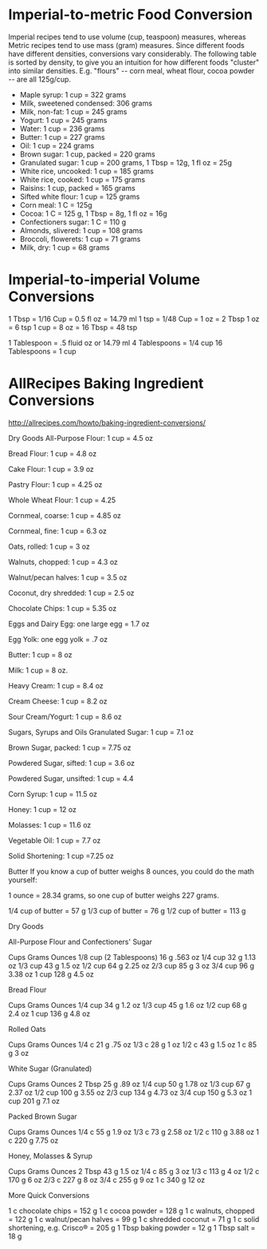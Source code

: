 
# Imperial-to-metric Food Conversion

Imperial recipes tend to use volume (cup, teaspoon) measures, whereas Metric recipes tend to use mass (gram) measures.  Since different foods have different densities, conversions vary considerably.  The following table is sorted by density, to give you an intuition for how different foods "cluster" into similar densities.  E.g. "flours" -- corn meal, wheat flour, cocoa powder -- are all 125g/cup.

- Maple syrup: 1 cup = 322 grams 
- Milk, sweetened condensed: 306 grams 
- Milk, non-fat: 1 cup = 245 grams 
- Yogurt: 1 cup = 245 grams 
- Water: 1 cup = 236 grams 
- Butter: 1 cup = 227 grams 
- Oil: 1 cup = 224 grams 
- Brown sugar: 1 cup, packed = 220 grams 
- Granulated sugar: 1 cup = 200 grams, 1 Tbsp = 12g, 1 fl oz = 25g
- White rice, uncooked: 1 cup = 185 grams 
- White rice, cooked: 1 cup = 175 grams 
- Raisins: 1 cup, packed = 165 grams 
- Sifted white flour: 1 cup = 125 grams 
- Corn meal: 1 C = 125g
- Cocoa: 1 C = 125 g,  1 Tbsp = 8g, 1 fl oz = 16g
- Confectioners sugar: 1 C = 110 g 
- Almonds, slivered: 1 cup = 108 grams 
- Broccoli, flowerets: 1 cup = 71 grams 
- Milk, dry: 1 cup = 68 grams 



# Imperial-to-imperial Volume Conversions

1 Tbsp = 1/16 Cup = 0.5 fl oz = 14.79 ml
1 tsp = 1/48 Cup = 
1 oz = 2 Tbsp
1 oz = 6 tsp
1 cup = 8 oz = 16 Tbsp = 48 tsp

1 Tablespoon = .5 fluid oz or 14.79 ml
4 Tablespoons = 1/4 cup
16 Tablespoons = 1 cup


# AllRecipes Baking Ingredient Conversions

http://allrecipes.com/howto/baking-ingredient-conversions/

Dry Goods
All-Purpose Flour: 1 cup = 4.5 oz

Bread Flour: 1 cup = 4.8 oz

Cake Flour: 1 cup = 3.9 oz

Pastry Flour: 1 cup = 4.25 oz

Whole Wheat Flour: 1 cup = 4.25

Cornmeal, coarse: 1 cup = 4.85 oz

Cornmeal, fine: 1 cup = 6.3 oz

Oats, rolled: 1 cup = 3 oz

Walnuts, chopped: 1 cup = 4.3 oz

Walnut/pecan halves: 1 cup = 3.5 oz

Coconut, dry shredded: 1 cup = 2.5 oz

Chocolate Chips: 1 cup = 5.35 oz

Eggs and Dairy
Egg: one large egg = 1.7 oz

Egg Yolk: one egg yolk = .7 oz

Butter: 1 cup = 8 oz

Milk: 1 cup = 8 oz.

Heavy Cream: 1 cup = 8.4 oz

Cream Cheese: 1 cup = 8.2 oz

Sour Cream/Yogurt: 1 cup = 8.6 oz

Sugars, Syrups and Oils
Granulated Sugar: 1 cup = 7.1 oz

Brown Sugar, packed: 1 cup = 7.75 oz

Powdered Sugar, sifted: 1 cup = 3.6 oz

Powdered Sugar, unsifted: 1 cup = 4.4

Corn Syrup: 1 cup = 11.5 oz

Honey: 1 cup = 12 oz

Molasses: 1 cup = 11.6 oz

Vegetable Oil: 1 cup = 7.7 oz

Solid Shortening: 1 cup =7.25 oz


Butter
If you know a cup of butter weighs 8 ounces, you could do the math yourself: 

1 ounce = 28.34 grams, so one cup of butter weighs 227 grams.

1/4 cup of butter = 57 g
1/3 cup of butter = 76 g
1/2 cup of butter = 113 g

Dry Goods

All-Purpose Flour and Confectioners' Sugar

Cups Grams Ounces
 1/8 cup (2 Tablespoons) 16 g    .563 oz
 1/4 cup 32 g 1.13 oz
 1/3 cup     43 g    1.5 oz
 1/2 cup     64 g    2.25 oz
 2/3 cup     85 g    3 oz
 3/4 cup     96 g    3.38 oz
 1 cup   128 g   4.5 oz

Bread Flour

 Cups    Grams   Ounces
1/4 cup  34 g    1.2 oz
1/3 cup  45 g    1.6 oz
1/2 cup  68 g    2.4 oz
1 cup    136 g   4.8 oz

Rolled Oats

 Cups    Grams   Ounces
 1/4 c   21 g    .75 oz
 1/3 c   28 g    1 oz
 1/2 c   43 g    1.5 oz
 1 c     85 g    3 oz

White Sugar (Granulated)

 Cups    Grams   Ounces
 2 Tbsp  25 g    .89 oz
 1/4 cup     50 g    1.78 oz
 1/3 cup     67 g    2.37 oz
 1/2 cup     100 g   3.55 oz
 2/3 cup     134 g   4.73 oz
 3/4 cup     150 g   5.3 oz
 1 cup   201 g   7.1 oz

Packed Brown Sugar

 Cups    Grams   Ounces
 1/4 c   55 g    1.9 oz
 1/3 c   73 g    2.58 oz
 1/2 c   110 g   3.88 oz
 1 c     220 g   7.75 oz


Honey, Molasses & Syrup

 Cups    Grams   Ounces
 2 Tbsp  43 g    1.5 oz
 1/4 c   85 g    3 oz
 1/3 c   113 g   4 oz
 1/2 c   170 g   6 oz
 2/3 c   227 g   8 oz
 3/4 c   255 g   9 oz
 1 c     340 g   12 oz

More Quick Conversions

1 c chocolate chips = 152 g
1 c cocoa powder = 128 g
1 c walnuts, chopped = 122 g
1 c walnut/pecan halves = 99 g
1 c shredded coconut = 71 g
1 c solid shortening, e.g. Crisco® = 205 g
1 Tbsp baking powder = 12 g
1 Tbsp salt = 18 g
